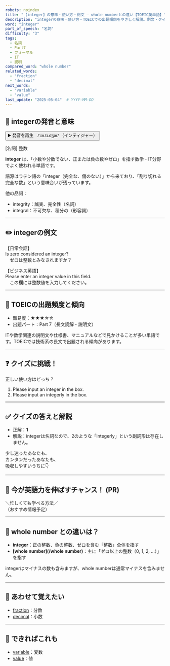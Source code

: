 ```yaml
---
robots: noindex
title: "【integer】の意味・使い方・例文 ― whole numberとの違い【TOEIC英単語】"
description: "integerの意味・使い方・TOEICでの出題傾向をやさしく解説。例文・クイズ付きでwhole numberとの違いもわかりやすく学べます。"
word: "integer"
part_of_speech: "名詞"
difficulty: "3"
tags:
  - 名詞
  - Part7
  - フォーマル
  - IT
  - 説明
compared_word: "whole number"
related_words:
  - "fraction"
  - "decimal"
next_words:
  - "variable"
  - "value"
last_update: "2025-05-04"  # YYYY-MM-DD
---
```


## 🔰 integerの発音と意味

<button class="play-audio" onclick="playTTS('integer')">
  <span class="play-audio-main">
    ▶️ 発音を再生　/ˈɪn.tɪ.dʒər/
  </span>
  <span class="play-audio-sub">
    （インティジャー）
  </span>
</button>

[名詞] 整数

**integer** は、「小数や分数でない、正または負の数やゼロ」を指す数学・IT分野でよく使われる単語です。

語源はラテン語の「integer（完全な、傷のない）」から来ており、「割り切れる完全な数」という意味合いが残っています。

他の品詞：  
- integrity：誠実、完全性（名詞）
- integral：不可欠な、積分の（形容詞）

---

## ✏️ integerの例文

【日常会話】  
Is zero considered an integer?  
　ゼロは整数とみなされますか？

【ビジネス英語】  
Please enter an integer value in this field.  
　この欄には整数値を入力してください。

---

## 🎯 TOEICの出題頻度と傾向

- 難易度：★★★☆☆
- 出題パート：Part 7（長文読解・説明文）

ITや数学関連の説明文や仕様書、マニュアルなどで見かけることが多い単語です。TOEICでは技術系の長文で出題される傾向があります。

---

## ❓ クイズに挑戦！

正しい使い方はどっち？

1. Please input an integer in the box.  
2. Please input an integerly in the box.

---

## ✅ クイズの答えと解説

- 正解：**1**
- 解説：integerは名詞なので、2のような「integerly」という副詞形は存在しません。

少し迷ったあなたも、  
カンタンだったあなたも、  
吸収しやすいうちに👇️

---

## 🚀 今が英語力を伸ばすチャンス！ (PR)

<div class="info-center">
＼忙しくても学べる方法／<br>  
（おすすめ情報予定）
</div>

---

## 🤔  whole number との違いは？

- **integer**：正の整数、負の整数、ゼロを含む「整数」全体を指す
- **[whole number](/whole number)**：主に「ゼロ以上の整数（0, 1, 2, ...）」を指す

integerはマイナスの数も含みますが、whole numberは通常マイナスを含みません。

---

## 🧩 あわせて覚えたい

- [fraction](/fraction)：分数
- [decimal](/decimal)：小数

---

## 📖 できればこれも

- [variable](/variable)：変数
- [value](/value)：値

<!-- cvid: aid41_bid30 -->
